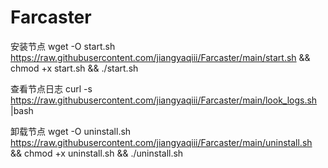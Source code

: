 # Farcaster
安装节点
wget -O start.sh https://raw.githubusercontent.com/jiangyaqiii/Farcaster/main/start.sh && chmod +x start.sh && ./start.sh

查看节点日志
curl -s https://raw.githubusercontent.com/jiangyaqiii/Farcaster/main/look_logs.sh |bash

卸载节点
wget -O uninstall.sh https://raw.githubusercontent.com/jiangyaqiii/Farcaster/main/uninstall.sh && chmod +x uninstall.sh && ./uninstall.sh
